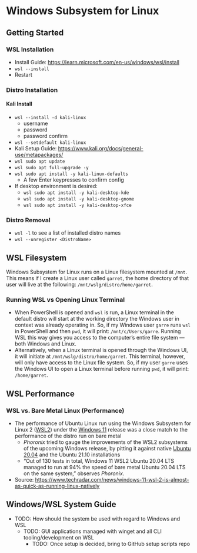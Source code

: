 # Windows Subsystem for Linux

## Getting Started

### WSL Installation

- Install Guide: <https://learn.microsoft.com/en-us/windows/wsl/install>
- `wsl --install`
- Restart

### Distro Installation

#### Kali Install

- `wsl --install -d kali-linux`
    - username
    - password
    - password confirm
- `wsl --setdefault kali-linux`
- Kali Setup Guide: <https://www.kali.org/docs/general-use/metapackages/>
- `wsl sudo apt update`
- `wsl sudo apt full-upgrade -y`
- `wsl sudo apt install -y kali-linux-defaults`
    - A few Enter keypresses to confirm config
- If desktop environment is desired:
    - `wsl sudo apt install -y kali-desktop-kde`
    - `wsl sudo apt install -y kali-desktop-gnome`
    - `wsl sudo apt install -y kali-desktop-xfce`

### Distro Removal

- `wsl -l` to see a list of installed distro names
- `wsl --unregister <DistroName>`

## WSL Filesystem

Windows Subsystem for Linux runs on a Linux filesystem mounted at `/mnt`. This means if I create a Linux user called `garret`, the home directory of that user will live at the following: `/mnt/wslg/distro/home/garret`.

### Running WSL vs Opening Linux Terminal

- When PowerShell is opened and `wsl` is run, a Linux terminal in the default distro will start at the working directory the Windows user in context was already operating in. So, if my Windows user `garre` runs `wsl` in PowerShell and then `pwd`, it will print: `/mnt/c/Users/garre`. Running WSL this way gives you access to the computer’s entire file system — both Windows and Linux.
- Alternatively, when a Linux terminal is opened through the Windows UI, it will initiate at `/mnt/wslg/distro/home/garret`. This terminal, however, will only have access to the Linux file system. So, if my user `garre` uses the Windows UI to open a Linux terminal before running `pwd`, it will print: `/home/garret`.

## WSL Performance

### WSL vs. Bare Metal Linux (Performance)

- The performance of Ubuntu Linux run using the Windows Subsystem for Linux 2 ([WSL2](https://www.techradar.com/news/running-linux-on-windows-10-just-got-a-little-less-janky)) under the [Windows 11](https://www.techradar.com/news/windows-11-home-and-pro) release was a close match to the performance of the distro run on bare metal
    - *Phoronix* tried to gauge the improvements of the WSL2 subsystems of the upcoming Windows release, by pitting it against native [Ubuntu 20.04](https://www.techradar.com/reviews/ubuntu-2004-lts-focal-fossa) and the Ubuntu 21.10 installations
    - “Out of 130 tests in total, Windows 11 WSL2 Ubuntu 20.04 LTS managed to run at 94% the speed of bare metal Ubuntu 20.04 LTS on the same system,” observes *Phoronix*.
- Source: <https://www.techradar.com/news/windows-11-wsl-2-is-almost-as-quick-as-running-linux-natively>

## Windows/WSL System Guide

- TODO: How should the system be used with regard to Windows and WSL
    - TODO: GUI applications managed with winget and all CLI tooling/development on WSL
        - TODO: Once setup is decided, bring to GitHub setup scripts repo
